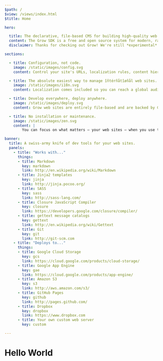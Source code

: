 ```yaml
---
$path: /
$view: /views/index.html
$title: Home

hero:

  title: The declarative, file-based CMS for building high-quality web sites.
  content: The Grow SDK is a free and open source system for modern, rapid, collaborative web site management and production. With Grow, everyone (from individual developers to large creative agencies) can save time on architecture and maintenance, and make time for awesome and creative front end web development.
  disclaimer: Thanks for checking out Grow! We're still *experimental* and in heavy development, including the documentation. We may make backwards incompatible changes, so try it out at your own risk.

sections:

  - title: Configuration, not code.
    image: /static/images/config.svg
    content: Control your site's URLs, localization rules, content hierarchy, structure and behavior all with configuration, not with code. You won't have to program your site's serving logic again and again, so your site-building process stays rapid and nimble. Modifications to to your architecture are always just a config change away.

  - title: The absolute easiest way to manage îñtérñåtîøñål web sites.
    image: /static/images/i18n.svg
    content: Localization comes included so you can reach a global audience. You can configure localized URL formats, easily specify what content is translated and what isn't, localize your content and its fields, and integrate with translation providers to translate your projects.

  - title: Develop everywhere, deploy anywhere.
    image: /static/images/deploy.svg
    content: Grow web sites are entirely file-based and are backed by Git, with no databases for you to maintain. Development can happen on your local machine or in the cloud. Grow can build and deploy to a variety of destinations – or it can export static files for you to integrate with your custom web server.

  - title: No installation or maintenance.
    image: /static/images/zen.svg
    content: |
        You can focus on what matters – your web sites – when you use the Grow SDK. Your projects are stored and managed entirely separate from the SDK, so you'll never have to maintain a deployed installation or deal with upgrades. Grow tests and verifies your sites every time you deploy them, and warns you when it discovers issues in your code related to web security.

banner:
  title: A swiss-army knife of dev tools for your web sites.
  panels:
    - title: "Works with..."
      things:
      - title: Markdown
        key: markdown
        link: http://en.wikipedia.org/wiki/Markdown
      - title: Jinja2 templates
        key: jinja
        link: http://jinja.pocoo.org/
      - title: SASS
        key: sass
        link: http://sass-lang.com/
      - title: Closure JavaScript Compiler
        key: closure
        link: https://developers.google.com/closure/compiler/
      - title: gettext message catalogs
        key: gettext
        link: http://en.wikipedia.org/wiki/Gettext
      - title: Git
        key: git
        link: http://git-scm.com
    - title: "Deploys to..."
      things:
      - title: Google Cloud Storage
        key: gcs
        link: https://cloud.google.com/products/cloud-storage/
      - title: Google App Engine
        key: gae
        link: https://cloud.google.com/products/app-engine/
      - title: Amazon S3
        key: s3
        link: http://aws.amazon.com/s3/
      - title: GitHub Pages
        key: github
        link: http://pages.github.com/
      - title: Dropbox
        key: dropbox
        link: https://www.dropbox.com
      - title: Your own custom web server
        key: custom

---
```

# Hello World
